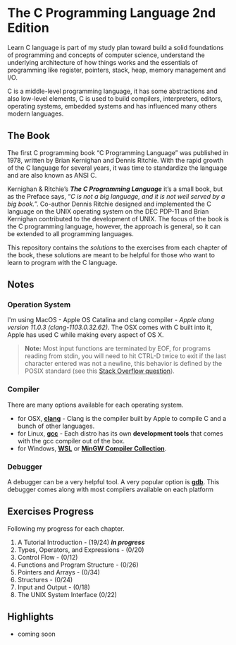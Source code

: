 # The C Programming Language 2nd Edition
Learn C language is part of my study plan toward build a solid foundations of programming and concepts of computer science, understand the underlying architecture of how things works and the essentials of programming like register, pointers, stack, heap, memory management and I/O.

C is a middle-level programming language, it has some abstractions and also low-level elements, C is used to build compilers, interpreters, editors, operating systems, embedded systems and has influenced many others modern languages.


## The Book
The first C programming book “C Programming Language” was published in 1978, written by Brian Kernighan and Dennis Ritchie. With the rapid growth of the C language for several years, it was time to standardize the language and are also known as ANSI C.

Kernighan & Ritchie’s **_The C Programming Language_** it’s a small book, but as the Preface says, “_C is not a big language, and it is not well served by a big book._”. Co-author Dennis Ritchie designed and implemented the C language on the UNIX operating system on the DEC PDP-11 and Brian Kernighan contributed to the development of UNIX. The focus of the book is the C programming language, however, the approach is general, so it can be extended to all programming languages.

This repository contains the _solutions_ to the exercises from each chapter of the book, these solutions are meant to be helpful for those who want to learn to program with the C language.

## Notes

### Operation System
I'm using MacOS - Apple OS Catalina and clang compiler - _Apple clang version 11.0.3 (clang-1103.0.32.62)_. The OSX comes with C built into it, Apple has used C while making every aspect of OS X.

> **Note:** Most input functions are terminated by EOF, for programs reading from stdin, you will need to hit CTRL-D twice to exit if the last character entered was not a newline, this behavior is defined by the POSIX standard (see this  [Stack Overflow question](https://stackoverflow.com/questions/21260674/why-do-i-need-to-type-ctrl-d-twice-to-mark-end-of-file?utm_medium=organic&utm_source=google_rich_qa&utm_campaign=google_rich_qa)).

### Compiler
There are many options available for each operating system.
- for OSX, [**clang**](https://clang.llvm.org/get_started.html) - Clang is the compiler built by Apple to compile C and a bunch of other languages.
- for Linux, [**gcc**](https://gcc.gnu.org/) - Each distro has its own **development tools** that comes with the gcc compiler out of the box.
- for Windows, [**WSL**](https://docs.microsoft.com/en-us/windows/wsl/) or [**MinGW Compiler Collection**](http://www.mingw.org/).

### Debugger
A debugger can be a very helpful tool. A very popular option is  [**gdb**](https://www.gnu.org/software/gdb/). This debugger comes along with most compilers available on each platform

## Exercises Progress
Following my progress for each chapter.

1.  A Tutorial Introduction - (19/24)  **_in progress_**
2.  Types, Operators, and Expressions - (0/20)
3.  Control Flow - (0/12)
4.  Functions and Program Structure - (0/26)
5.  Pointers and Arrays - (0/34)
6.  Structures - (0/24)
7.  Input and Output - (0/18)
8.  The UNIX System Interface (0/22)


## Highlights
- coming soon
